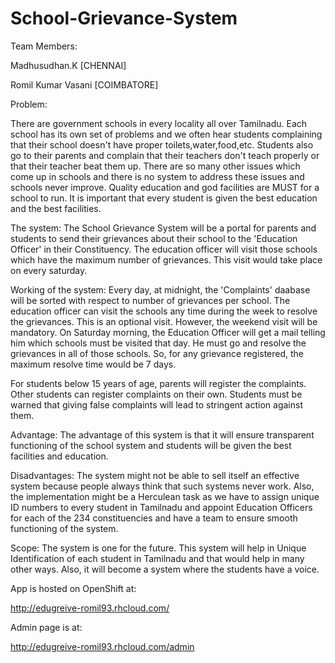 School-Grievance-System
=======================
Team Members:

Madhusudhan.K [CHENNAI]

Romil Kumar Vasani [COIMBATORE]


Problem:

There are government schools in every locality all over Tamilnadu. Each school has its own set of problems and we often
hear students complaining that their school doesn't have proper toilets,water,food,etc. Students also go to their parents
and complain that their teachers don't teach properly or that their teacher beat them up. There are so many other issues
which come up in schools and there is no system to address these issues and schools never improve. Quality education and
god facilities are MUST for a school to run. It is important that every student is given the best education and the best
facilities. 

The system:
The School Grievance System will be a portal for parents and students to send their grievances about their school to the
'Education Officer' in their Constituency. The education officer will visit those schools which have the maximum number of
grievances. This visit would take place on every saturday.

Working of the system:
Every day, at midnight, the 'Complaints' daabase will be sorted with respect to number of grievances per school. The
education officer can visit the schools any time during the week to resolve the grievances. This is an optional visit.
However, the weekend visit will be mandatory. On Saturday morning, the Education Officer will get a mail telling him which
schools must be visited that day. He must go and resolve the grievances in all of those schools. So, for any grievance registered, the maximum resolve time would be 7 days. 

For students below 15 years of age, parents will register the complaints. Other students can register complaints on their own. Students must be warned that giving false complaints will lead to stringent action against them.

Advantage:
The advantage of this system is that it will ensure transparent functioning of the school system and students will be given the best facilities and education. 

Disadvantages:
The system might not be able to sell itself an effective system because people always think that such systems never work. Also, the implementation might be a Herculean task as we have to assign unique ID numbers to every student in Tamilnadu and appoint Education Officers for each of the 234 constituencies and have a team to ensure smooth functioning of the system. 

Scope:
The system is one for the future. This system will help in Unique Identification of each student in Tamilnadu and that would help in many other ways. Also, it will become a system where the students have a voice.


App is hosted on OpenShift at:

http://edugreive-romil93.rhcloud.com/

Admin page is at:

http://edugreive-romil93.rhcloud.com/admin
